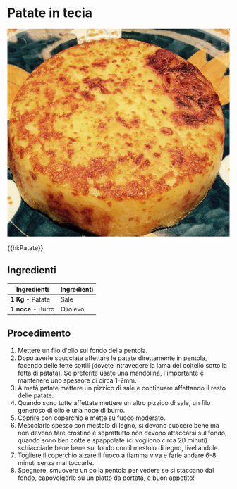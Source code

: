 # Patate in tecia

![](img/Patate-in-tecia.jpg)

{{hi:Patate}}

## Ingredienti

| Ingredienti                  | Ingredienti             |
| ---------------------------- | ----------------------- |
| **1 Kg** - Patate | Sale |
| **1 noce** - Burro | Olio evo |

## Procedimento

1. Mettere un filo d'olio sul fondo della pentola. 
1. Dopo averle sbucciate affettare le patate direttamente in pentola, facendo delle fette sottili (dovete intravedere la lama del coltello sotto la fetta di patata). Se preferite usate una mandolina, l'importante è mantenere uno spessore di circa 1-2mm. 
1. A metà patate mettere un pizzico di sale e continuare affettando il resto delle patate. 
1. Quando sono tutte affettate mettere un altro pizzico di sale, un filo generoso di olio e una noce di burro. 
1. Coprire con coperchio e mette su fuoco moderato. 
1. Mescolarle spesso con mestolo di legno, si devono cuocere bene ma non devono fare crostino e soprattutto non devono attaccarsi sul fondo, quando sono ben cotte e spappolate (ci vogliono circa 20 minuti) schiacciarle bene bene sul fondo con il mestolo di legno, livellandole. 
1. Togliere il coperchio alzare il fuoco a fiamma viva e farle andare 6-8 minuti senza mai toccarle. 
1. Spegnere, smuovere un po la pentola per vedere se si staccano dal fondo, capovolgerle su un piatto da portata, e buon appetito!
